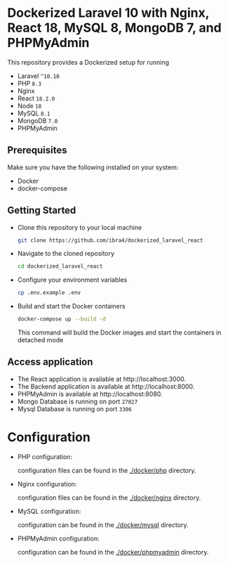 # Dockerized Laravel 10 with Nginx, React 18, MySQL 8, MongoDB 7, and PHPMyAdmin

This repository provides a Dockerized setup for running

- Laravel `^10.10`
- PHP `8.3`
- Nginx
- React `18.2.0`
- Node `18`
- MySQL `8.1`
- MongoDB `7.0`
- PHPMyAdmin

## Prerequisites

Make sure you have the following installed on your system:

- Docker
- docker-compose

## Getting Started

- Clone this repository to your local machine
  ```sh
  git clone https://github.com/ibra4/dockerized_laravel_react
  ```
- Navigate to the cloned repository
  ```sh
  cd dockerized_laravel_react
  ```
- Configure your environment variables
  ```sh
  cp .env.example .env
  ```
- Build and start the Docker containers
  ```sh
  docker-compose up --build -d
  ```
  This command will build the Docker images and start the containers in detached mode

## Access application

- The React application is available at http://localhost:3000.
- The Backend application is available at http://localhost:8000.
- PHPMyAdmin is available at http://localhost:8080.
- Mongo Database is running on port `27027`
- Mysql Database is running on port `3306`

# Configuration

- PHP configuration:

  configuration files can be found in the [./docker/php](./docker/php) directory.

- Nginx configuration:

  configuration files can be found in the [./docker/nginx](./docker/nginx) directory.

- MySQL configuration:

  configuration can be found in the [./docker/mysql](./docker/mysql) directory.

- PHPMyAdmin configuration:

  configuration can be found in the [./docker/phpmyadmin](./docker/phpmyadmin) directory.

